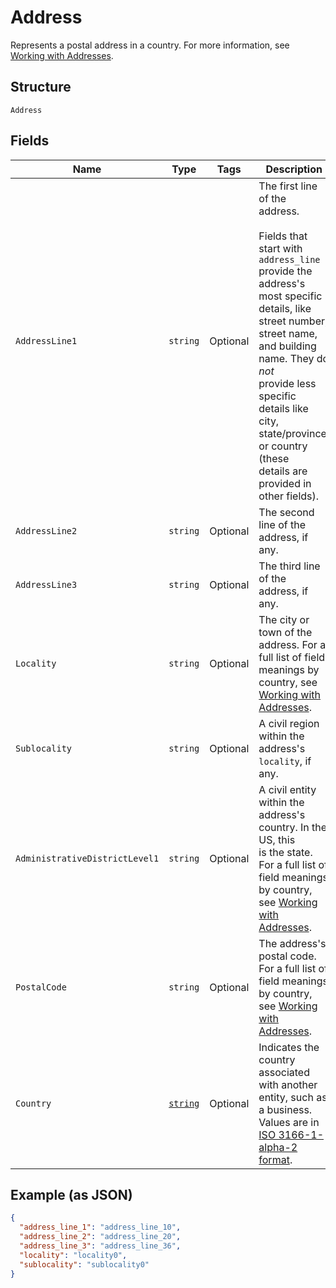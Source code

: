 
# Address

Represents a postal address in a country.
For more information, see [Working with Addresses](../../https://developer.squareup.com/docs/build-basics/working-with-addresses).

## Structure

`Address`

## Fields

| Name | Type | Tags | Description |
|  --- | --- | --- | --- |
| `AddressLine1` | `string` | Optional | The first line of the address.<br><br>Fields that start with `address_line` provide the address's most specific<br>details, like street number, street name, and building name. They do *not*<br>provide less specific details like city, state/province, or country (these<br>details are provided in other fields). |
| `AddressLine2` | `string` | Optional | The second line of the address, if any. |
| `AddressLine3` | `string` | Optional | The third line of the address, if any. |
| `Locality` | `string` | Optional | The city or town of the address. For a full list of field meanings by country, see [Working with Addresses](../../https://developer.squareup.com/docs/build-basics/working-with-addresses). |
| `Sublocality` | `string` | Optional | A civil region within the address's `locality`, if any. |
| `AdministrativeDistrictLevel1` | `string` | Optional | A civil entity within the address's country. In the US, this<br>is the state. For a full list of field meanings by country, see [Working with Addresses](../../https://developer.squareup.com/docs/build-basics/working-with-addresses). |
| `PostalCode` | `string` | Optional | The address's postal code. For a full list of field meanings by country, see [Working with Addresses](../../https://developer.squareup.com/docs/build-basics/working-with-addresses). |
| `Country` | [`string`](../../doc/models/country.md) | Optional | Indicates the country associated with another entity, such as a business.<br>Values are in [ISO 3166-1-alpha-2 format](../../http://www.iso.org/iso/home/standards/country_codes.htm). |

## Example (as JSON)

```json
{
  "address_line_1": "address_line_10",
  "address_line_2": "address_line_20",
  "address_line_3": "address_line_36",
  "locality": "locality0",
  "sublocality": "sublocality0"
}
```

